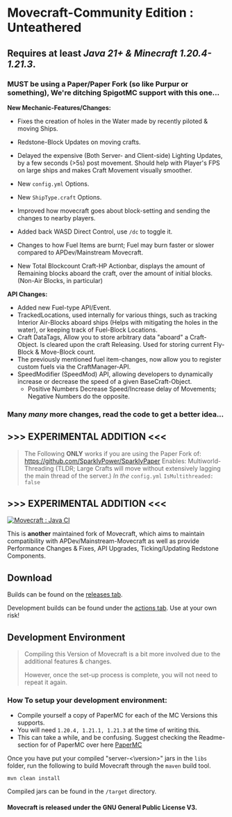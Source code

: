 # **Movecraft-Community Edition : Unteathered**


## Requires at least *Java 21+ & Minecraft 1.20.4-1.21.3*.
### **MUST** be using a Paper/Paper Fork (so like Purpur or something), We're ditching SpigotMC support with this one...




**New Mechanic-Features/Changes:**
 
- Fixes the creation of holes in the Water made by recently piloted & moving Ships.

- Redstone-Block Updates on moving crafts.

- Delayed the expensive (Both Server- and Client-side) Lighting Updates, by a few seconds (>5s) post movement. Should help with Player's FPS on large ships and makes Craft Movement visually smoother.

- New `config.yml` Options.
- New `ShipType.craft` Options.

- Improved how movecraft goes about block-setting and sending the changes to nearby players.

- Added back WASD Direct Control, use `/dc` to toggle it.

- Changes to how Fuel Items are burnt; Fuel may burn faster or slower compared to APDev/Mainstream Movecraft.

- New Total Blockcount Craft-HP Actionbar, displays the amount of Remaining blocks aboard the craft, over the amount of initial blocks. (Non-Air Blocks, in particular)

**API Changes:**
- Added new Fuel-type API/Event.
- TrackedLocations, used internally for various things, such as tracking Interior Air-Blocks aboard ships (Helps with mitigating the holes in the water), or keeping track of Fuel-Block Locations.
- Craft DataTags, Allow you to store arbitrary data "aboard" a Craft-Object. Is cleared upon the craft Releasing. Used for storing current Fly-Block & Move-Block count.
- The previously mentioned fuel item-changes, now allow you to register custom fuels via the CraftManager-API.
- SpeedModifier (SpeedMod) API, allowing developers to dynamically increase or decrease the speed of a given BaseCraft-Object.
  - Positive Numbers Decrease Speed/Increase delay of Movements; Negative Numbers do the opposite.

### Many *many* more changes, read the code to get a better idea...



## >>> EXPERIMENTAL ADDITION <<<
> The Following **ONLY** works if you are using the Paper Fork of:
> https://github.com/SparklyPower/SparklyPaper
> Enables:
> Multiworld-Threading (TLDR; Large Crafts will move without extensively lagging the main thread of the server.)
> *In the* `config.yml`
```IsMultithreaded: false```
## >>> EXPERIMENTAL ADDITION <<<





[![Movecraft : Java CI](https://github.com/ccorp2002/Movecraft-CE-Unteathered/actions/workflows/maven.yml/badge.svg?branch=ce-main)](https://github.com/ccorp2002/Movecraft-CE-Unteathered/actions/workflows/maven.yml)


This is **another** maintained fork of Movecraft, which aims to maintain compatibility with APDev/Mainstream-Movecraft as well as provide Performance Changes & Fixes, API Upgrades, Ticking/Updating Redstone Components.

## Download

Builds can be found on the [releases tab](https://github.com/ccorp2002/Movecraft-CE-Unteathered/releases).

Development builds can be found under the [actions tab](https://github.com/ccorp2002/Movecraft-CE-Unteathered/actions?query=workflow%3A%22Java+CI%22).  Use at your own risk!


## Development Environment

> Compiling this Version of Movecraft is a bit more involved due to the additional features & changes.
> 
> However, once the set-up process is complete, you will not need to repeat it again.
>
### How To setup your development environment:
- Compile yourself a copy of PaperMC for each of the MC Versions this supports.
- You will need `1.20.4, 1.21.1, 1.21.3` at the time of writing this.
- This can take a while, and be confusing. Suggest checking the Readme-section for of PaperMC over here [PaperMC](https://github.com/PaperMC/Paper)


Once you have put your compiled "server-<\version>" jars in the `libs` folder, run the following to build Movecraft through the `maven` build tool.
```
mvn clean install
```
Compiled jars can be found in the `/target` directory.

#### Movecraft is released under the GNU General Public License V3. 
